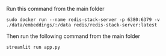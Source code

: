 Run this command from the main folder

```
sudo docker run --name redis-stack-server -p 6380:6379 -v ./data/embeddings/:/data redis/redis-stack-server:latest
```

Then run the following command from the main folder

```
streamlit run app.py
```